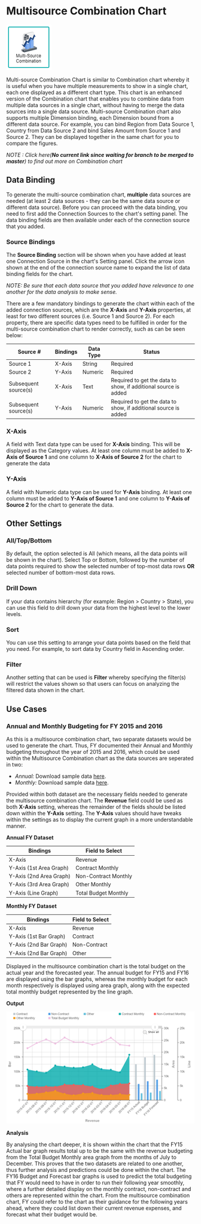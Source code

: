 # Multisource Combination Chart

![Multisource Combination](./images/multisource-combination/multisourcecombination.PNG)

Multi-source Combination Chart is similar to Combination chart whereby it is useful when you have multiple measurements to show in a single chart, each one displayed as a different chart type. This chart is an enhanced version of the Combination chart that enables you to combine data from multiple data sources in a single chart, without having to merge the data sources into a single data source. Multi-source Combination chart also supports multiple Dimension binding, each Dimension bound from a different data source. For example, you can bind Region from Data Source 1, Country from Data Source 2 and bind Sales Amount from Source 1 and Source 2. They can be displayed together in the same chart for you to compare the figures.

*NOTE : Click here(**No current link since waiting for branch to be merged to master**) to find out more on Combination chart*

## Data Binding

To generate the multi-source combination chart, **multiple** data sources are needed (at least 2 data sources - they can be the same data source or different data source). Before you can proceed with the data binding, you need to first add the Connection Sources to the chart's setting panel. The data binding fields are then available under each of the connection source that you added.

### Source Bindings

The **Source Binding** section will be shown when you have added at least one Connection Source in the chart's Setting panel. Click the arrow icon shown at the end of the connection source name to expand the list of data binding fields for the chart.

*NOTE: Be sure that each data source that you added have relevance to one another for the data analysis to make sense.*

There are a few mandatory bindings to generate the chart within each of the added connection sources, which are the **X-Axis** and **Y-Axis** properties, at least for two different sources (i.e. Source 1 and Source 2). For each property, there are specific data types need to be fulfilled in order for the multi-source combination chart to render correctly, such as can be seen below:

Source #|Bindings|Data Type|Status|
|---|---|---|---|
|Source 1|X-Axis|String|Required|
|Source 2|Y-Axis|Numeric|Required|
|Subsequent source(s)|X-Axis|Text| Required to get the data to show, if additional source is added|
|Subsequent source(s)|Y-Axis|Numeric| Required to get the data to show, if additional source is added|

### X-Axis

A field with Text data type can be used for **X-Axis** binding. This will be displayed as the Category values. At least one column must be added to **X-Axis of Source 1** and one column to **X-Axis of Source 2** for the chart to generate the data

### Y-Axis

A field with Numeric data type can be used for **Y-Axis** binding. At least one column must be added to **Y-Axis of Source 1** and one column to **Y-Axis of Source 2** for the chart to generate the data.

## Other Settings

### All/Top/Bottom

By default, the option selected is All (which means, all the data points will be shown in the chart). Select Top or Bottom, followed by the number of data points required to show the selected number of top-most data rows **OR** selected number of bottom-most data rows.

### Drill Down

If your data contains hierarchy (for example: Region > Country > State), you can use this field to drill down your data from the highest level to the lower levels.

### Sort

You can use this setting to arrange your data points based on the field that you need. For example, to sort data by Country field in Ascending order.

### Filter

Another setting that can be used is **Filter** whereby specifying the filter(s) will restrict the values shown so that users can focus on analyzing the filtered data shown in the chart.

## Use Cases

### Annual and Monthly Budgeting for FY 2015 and 2016
As this is a multisource combination chart, two separate datasets would be used to generate the chart. Thus, FY documented their Annual and Monthly budgeting throughout the year of 2015 and 2016, which could be used within the Multisource Combination chart as the data sources are seperated in two:
- *Annual:* Download sample data [here](./sample-data/multisource-combination/AnnualBudgetForecast). 
- *Monthly:* Download sample data [here](./sample-data/multisource-combination/MonthlyBudgetForecast).

Provided within both dataset are the necessary fields needed to generate the multisource combination chart. The **Revenue** field could be used as both **X-Axis** setting, whereas the remainder of the fields should be listed down within the **Y-Axis** setting. The **Y-Axis** values should have tweaks within the settings as to display the current graph in a more understandable manner.

**Annual FY Dataset**

|Bindings |Field to Select|
|---|---|
|X-Axis|Revenue|
|Y-Axis (1st Area Graph)|Contract Monthly|
|Y-Axis (2nd Area Graph)|Non-Contract Monthly|
|Y-Axis (3rd Area Graph)|Other Monthly|
|Y-Axis (Line Graph)|Total Budget Monthly|

**Monthly FY Dataset**

|Bindings |Field to Select|
|---|---|
|X-Axis|Revenue|
|Y-Axis (1st Bar Graph)|Contract|
|Y-Axis (2nd Bar Graph)|Non-Contract|
|Y-Axis (2nd Bar Graph)|Other|

Displayed in the multisource combination chart is the total budget on the actual year and the forecasted year. The annual budget for FY15 and FY16 are displayed using the bar graphs, whereas the monthly budget for each month respectively is displayed using area graph, along with the expected total monthly budget represented by the line graph.

**Output**

![FY](./images/multisource-combination/output-1.PNG)

**Analysis**

By analysing the chart deeper, it is shown within the chart that the FY15 Actual bar graph results total up to be the same with the revenue budgeting from the Total Budget Monthly area graph from the months of July to December. This proves that the two datasets are related to one another, thus further analysis and predictions could be done within the chart. The FY16 Budget and Forecast bar graphs is used to predict the total budgeting that FY would need to have in order to run their following year smoothly, where a further detailed display on the monthly contract, non-contract and others are represented within the chart. From the multisource combination chart, FY could refer to the chart as their guidance for the following years ahead, where they could list down their current revenue expenses, and forecast what their budget would be.
